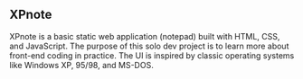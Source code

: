 ## XPnote
XPnote is a basic static web application (notepad) built with HTML, CSS, and JavaScript. The purpose of this solo dev project is to learn more about front-end coding in practice. The UI is inspired by classic operating systems like Windows XP, 95/98, and MS-DOS.
